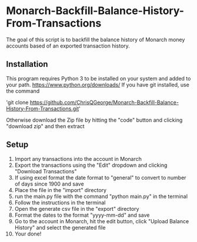 # Monarch-Backfill-Balance-History-From-Transactions
The goal of this script is to backfill the balance history of Monarch money accounts based of an exported transaction history.

## Installation
This program requires Python 3 to be installed on your system and added to your path. https://www.python.org/downloads/
If you have git installed, use the command 

'git clone https://github.com/ChrisQGeorge/Monarch-Backfill-Balance-History-From-Transactions.git'


Otherwise download the Zip file by hitting the "code" button and clicking "download zip" and then extract

## Setup

1. Import any transactions into the account in Monarch
2. Export the transactions using the "Edit" dropdown and clicking "Download Transactions"
3. If using excel format the date format to "general" to convert to number of days since 1900 and save
4. Place the file in the "import" directory
5. run the main.py file with the command "python main.py" in the terminal
6. Follow the instructions in the terminal
7. Open the generate csv file in the "export" directory
8. Format the dates to the format "yyyy-mm-dd" and save
9. Go to the account in Monarch, hit the edit button, click "Upload Balance History" and select the generated file 
10. Your done!

